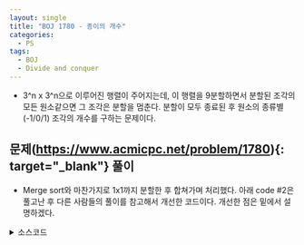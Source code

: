```yaml
---
layout: single
title: "BOJ 1780 - 종이의 개수"
categories:
  - PS
tags:
  - BOJ
  - Divide and conquer
---
```

- 3^n x 3^n으로 이루어진 행렬이 주어지는데, 이 행렬을 9분할하면서 분할된 조각의 모든 원소같으면 그 조각은 분할을 멈춘다. 분할이 모두 종료된 후 원소의 종류별(-1/0/1) 조각의 개수를 구하는 문제이다.

## 문제(https://www.acmicpc.net/problem/1780){: target="_blank"} 풀이
- Merge sort와 마찬가지로 1x1까지 분할한 후 합쳐가며 처리했다. 아래 code #2은 풀고난 후 다른 사람들의 풀이를 참고해서 개선한 코드이다. 개선한 점은 밑에서 설명하겠다.

<details markdown="1">
<summary>소스코드</summary>
```cpp
//code #1
#include<bits/stdc++.h>
using namespace std;

int d(int ai, int aj, int bi, int bj);

int n, p[2188][2188], ncnt[3];

int main()
{
	cin>>n;
	for(int i=1;i<=n;i++) for(int j=1;j<=n;j++) cin>>p[i][j];
	int res=d(1, 1, n, n);
	if(res!=2) ncnt[res+1]++;
	cout<<ncnt[0]<<"\n"<<ncnt[1]<<"\n"<<ncnt[2];
}

int d(int ai, int aj, int bi, int bj){
	int c[4]={0, 0, 0, 0};
	if(bi-ai<2) return p[ai][aj];
	
	int ridx=0, dif=(bi-ai+1)/3, res[9];
	for(int i=0;i<3;i++) for(int j=0;j<3;j++)
		c[d(ai+i*dif, aj+j*dif, ai+(i+1)*dif, aj+(j+1)*dif)+1]++;
	for(int i=0;i<3;i++) if(c[i]==9) return i-1;
	ncnt[0]+=c[0];
	ncnt[1]+=c[1];
	ncnt[2]+=c[2];
	return 2;
}

//code #2
#include<bits/stdc++.h>
using namespace std;

int n, p[2188][2188], ncnt[3];

void d(int ai, int aj, int bi, int bj){
	if(bi==ai){
		ncnt[p[ai][aj]+1]++;
		return;
	}
	int t=p[ai][aj], dif=(bi-ai+1)/3;
	for(int i=ai;i<=bi;i++){
		for(int j=aj;j<=bj;j++){
			if(p[i][j]!=t){
				t=p[i][j];
				for(int k=0;k<3;k++) for(int l=0;l<3;l++)
					d(ai+k*dif, aj+l*dif, ai+(k+1)*dif-1, aj+(l+1)*dif-1);
				break;
			}
		}
		if(t!=p[ai][aj]) break;
	}
	if(t==p[ai][aj]) ncnt[t+1]++;
}

int main()
{
	ios::sync_with_stdio(false);
	cin.tie(0);
	cin>>n;
	for(int i=1;i<=n;i++) for(int j=1;j<=n;j++) cin>>p[i][j];
	d(1, 1, n, n);
	cout<<ncnt[0]<<"\n"<<ncnt[1]<<"\n"<<ncnt[2];
}
```
</details>

## 풀고나서
- 시간이 1000ms가 넘게 나오길래 다른 사람들의 코드를 읽어보았다. 실행시간은 평균적으로 300~400ms였고 나랑 다른점은 모든 1x1 종이를 보지 않고 현재 조각을 확인하다가 다른 원소가 나오면 그때 분할을 시작하는 점이었다. 이때문에 시간차이가 나는줄알고 저 방법대로 해봤는데 시간이 그대로렸고 알고보니 sync_with_stdio를 안했었다. code #1도 저걸 안했었고, 하니까 300ms대로 나왔다.  
하지만 불필요한 처리를 하지 생략한다는 점에서 code #2가 더 좋은 것 같긴 하다.